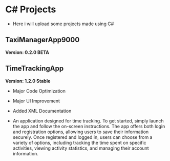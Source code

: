 # C# Projects
* Here i will upload some projects made using C#

## TaxiManagerApp9000
**Version: 0.2.0 BETA**

## TimeTrackingApp
**Version: 1.2.0 Stable**
   * Major Code Optimization
   * Major UI Improvement
   * Added XML Documentation

* An application designed for time tracking. To get started, simply launch the app and follow the on-screen instructions. The app offers both login and registration options, allowing users to save their information securely. Once registered and logged in, users can choose from a variety of options, including tracking the time spent on specific activities, viewing activity statistics, and managing their account information.